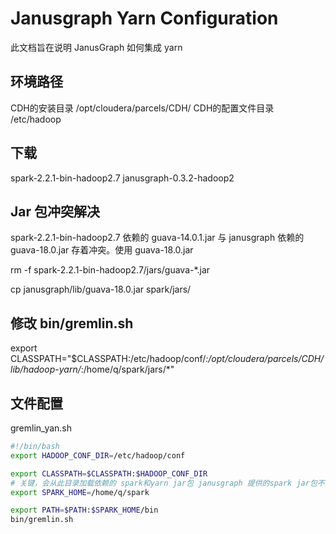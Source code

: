 # Janusgraph Yarn Configuration

此文档旨在说明 JanusGraph 如何集成 yarn

## 环境路径
CDH的安装目录 /opt/cloudera/parcels/CDH/
CDH的配置文件目录 /etc/hadoop

## 下载
spark-2.2.1-bin-hadoop2.7
janusgraph-0.3.2-hadoop2


## Jar 包冲突解决
spark-2.2.1-bin-hadoop2.7 依赖的 guava-14.0.1.jar 与
janusgraph 依赖的 guava-18.0.jar 存着冲突。使用 guava-18.0.jar

rm -f spark-2.2.1-bin-hadoop2.7/jars/guava-*.jar 

cp janusgraph/lib/guava-18.0.jar spark/jars/

## 修改 bin/gremlin.sh
export CLASSPATH="$CLASSPATH:/etc/hadoop/conf/*:/opt/cloudera/parcels/CDH/lib/hadoop-yarn/*:/home/q/spark/jars/*"


## 文件配置
gremlin_yan.sh
```bash
#!/bin/bash
export HADOOP_CONF_DIR=/etc/hadoop/conf

export CLASSPATH=$CLASSPATH:$HADOOP_CONF_DIR
# 关键，会从此目录加载依赖的 spark和yarn jar包 janusgraph 提供的spark jar包不全
export SPARK_HOME=/home/q/spark

export PATH=$PATH:$SPARK_HOME/bin
bin/gremlin.sh
```